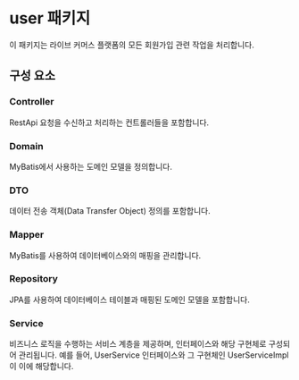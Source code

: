 # user 패키지

이 패키지는 라이브 커머스 플랫폼의 모든 회원가입 관련 작업을 처리합니다.

## 구성 요소

### Controller
RestApi 요청을 수신하고 처리하는 컨트롤러들을 포함합니다.

### Domain
MyBatis에서 사용하는 도메인 모델을 정의합니다.

### DTO
데이터 전송 객체(Data Transfer Object) 정의를 포함합니다.

### Mapper
MyBatis를 사용하여 데이터베이스와의 매핑을 관리합니다.

### Repository
JPA를 사용하여 데이터베이스 테이블과 매핑된 도메인 모델을 포함합니다.

### Service
비즈니스 로직을 수행하는 서비스 계층을 제공하며, 인터페이스와 해당 구현체로 구성되어 관리됩니다. 
예를 들어, UserService 인터페이스와 그 구현체인 UserServiceImpl이 이에 해당합니다.